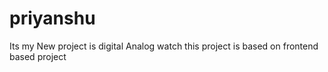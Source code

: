 # priyanshu
Its my New project is digital Analog watch this project is based on frontend based project 
